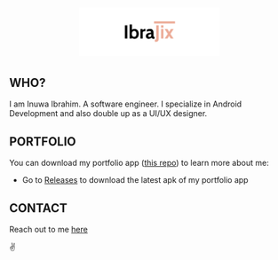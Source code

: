 <h1 align="center"><img src="brand/logo.svg" width="50%"></h1>



## WHO?

I am Inuwa Ibrahim.
A software engineer. I specialize in Android Development and also double up as a UI/UX designer.

## PORTFOLIO

You can download my portfolio app (<a href="https://github.com/ibrajix/ibrajix/">this repo</a>) to learn more about me:

- Go to <a href="https://github.com/ibrajix/ibrajix/releases">Releases</a> to download the latest apk of my portfolio app


## CONTACT

Reach out to me <a href="https://linktr.ee/Ibrajix/">here</a> 

:v:
